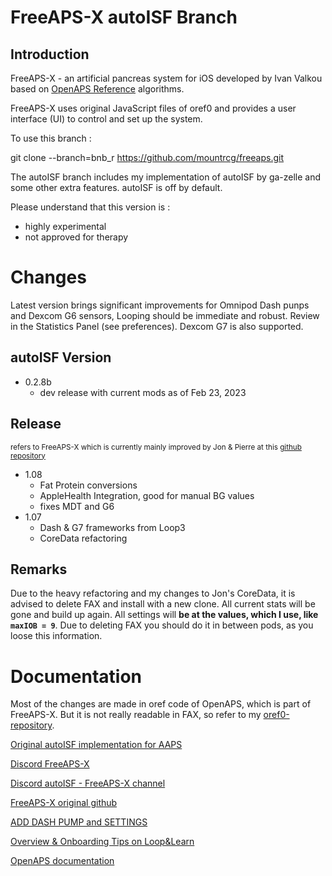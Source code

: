 # FreeAPS-X autoISF Branch

## Introduction

FreeAPS-X - an artificial pancreas system for iOS developed by Ivan Valkou based on [OpenAPS Reference](https://github.com/openaps/oref0) algorithms.

FreeAPS-X uses original JavaScript files of oref0 and provides a user interface (UI) to control and set up the system.


To use this branch :

git clone --branch=bnb_r https://github.com/mountrcg/freeaps.git

The autoISF branch includes my implementation of autoISF by ga-zelle and some other extra features. autoISF is off by default.

Please understand that this version is :
- highly experimental
- not approved for therapy

# Changes

Latest version brings significant improvements for Omnipod Dash punps and Dexcom G6 sensors, Looping should be immediate and robust. Review in the Statistics Panel (see preferences). Dexcom G7 is also supported.

## autoISF Version
* 0.2.8b
	* dev release with current mods as of Feb 23, 2023

## Release
<sub>refers to FreeAPS-X which is currently mainly improved by Jon & Pierre at this [github repository](https://github.com/Jon-b-m/freeaps)</sub>
* 1.08
	* Fat Protein conversions
	* AppleHealth Integration, good for manual BG values
	* fixes MDT and G6
* 1.07
	* Dash & G7 frameworks from Loop3
	* CoreData refactoring

## Remarks
Due to the heavy refactoring and my changes to Jon's CoreData, it is advised to delete FAX and install with a new clone. All current stats will be gone and build up again. All settings will **be at the values, which I use, like `maxIOB = 9`**. Due to deleting FAX you should do it in between pods, as you loose this information.



# Documentation

Most of the changes are made in oref code of OpenAPS, which is part of FreeAPS-X. But it is not really readable in FAX, so refer to my [oref0-repository](https://github.com/mountrcg/oref0/tree/dev_aisf_TDD).

[Original autoISF implementation for AAPS](https://github.com/ga-zelle/autoISF)

[Discord FreeAPS-X ](https://discord.com/channels/1020905149037813862/1021578455839682560)

[Discord autoISF - FreeAPS-X channel](https://discord.com/channels/953929437894803478/1025731124615458848)

[FreeAPS-X original github](https://github.com/ivalkou/freeaps)

[ADD DASH PUMP and SETTINGS](https://loopkit.github.io/loopdocs/loop-3/omnipod/)

[Overview & Onboarding Tips on Loop&Learn](https://www.loopandlearn.org/freeaps-x/)

[OpenAPS documentation](https://openaps.readthedocs.io/en/latest/)
